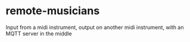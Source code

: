 # remote-musicians
Input from a midi instrument, output on another midi instrument, with an MQTT server in the middle
